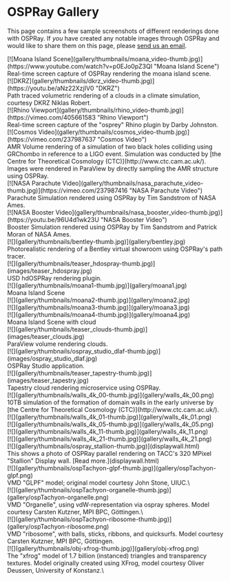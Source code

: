 OSPRay Gallery
==============

This page contains a few sample screenshots of different renderings done
with OSPRay. If *you* have created any notable images through OSPRay
and would like to share them on this page, please [send us an
email](mailto:ospray@googlegroups.com).

<div class="gallery">

<div class="exhibit">
[![Moana Island Scene](gallery/thumbnails/moana_video-thumb.jpg)](https://www.youtube.com/watch?v=p0EJo0pZ3QI "Moana Island Scene")
<div class="caption">
Real-time screen capture of OSPRay rendering the moana island scene.
</div>
</div>

<div class="exhibit">
[![DKRZ](gallery/thumbnails/dkrz_video-thumb.jpg)](https://youtu.be/aNz22XzjIV0 "DKRZ")
<div class="caption">
Path traced volumetric rendering of a clouds in a climate simulation, courtesy DKRZ Niklas Robert.
</div>
</div>

<div class="exhibit">
[![Rhino Viewport](gallery/thumbnails/rhino_video-thumb.jpg)](https://vimeo.com/405661583 "Rhino Viewport")
<div class="caption">
Real-time screen capture of the "osprey" Rhino plugin by Darby Johnston.
</div>
</div>

<div class="exhibit">
[![Cosmos Video](gallery/thumbnails/cosmos_video-thumb.jpg)](https://vimeo.com/237987637 "Cosmos Video")
<div class="caption">
AMR Volume rendering of a simulation of two black holes colliding using GRChombo in reference to a LIGO event.  Simulation was conducted by
[the Centre for Theoretical Cosmology (CTC)](http://www.ctc.cam.ac.uk/).  Images were 
rendered in ParaView by directly sampling the AMR structure using OSPRay.
</div>
</div>

<div class="exhibit">
[![NASA Parachute Video](gallery/thumbnails/nasa_parachute_video-thumb.jpg)](https://vimeo.com/237987416 "NASA Parachute Video")
<div class="caption">
Parachute Simulation rendered using OSPRay by Tim Sandstrom of NASA Ames.
</div>
</div>

<div class="exhibit">
[![NASA Booster Video](gallery/thumbnails/nasa_booster_video-thumb.jpg)](https://youtu.be/96U4d1wk23U "NASA Booster Video")
<div class="caption">
Booster Simulation rendered using OSPRay by Tim Sandstrom and Patrick Moran of NASA Ames.
</div>
</div>

<div class="exhibit">
[![](gallery/thumbnails/bentley-thumb.jpg)](gallery/bentley.jpg)
<div class="caption">
Photorealistic rendering of a Bentley virtual showroom using OSPRay's path tracer.
</div>
</div>

<div class="exhibit">
[![](gallery/thumbnails/teaser_hdospray-thumb.jpg)](images/teaser_hdospray.jpg)
<div class="caption">
USD hdOSPRay rendering plugin.
</div>
</div>

<div class="exhibit">
[![](gallery/thumbnails/moana1-thumb.jpg)](gallery/moana1.jpg)
<div class="caption">
Moana Island Scene
</div>
</div>

<div class="exhibit">
[![](gallery/thumbnails/moana2-thumb.jpg)](gallery/moana2.jpg)
<div class="caption">
</div>
</div>

<div class="exhibit">
[![](gallery/thumbnails/moana3-thumb.jpg)](gallery/moana3.jpg)
<div class="caption">
</div>
</div>

<div class="exhibit">
[![](gallery/thumbnails/moana4-thumb.jpg)](gallery/moana4.jpg)
<div class="caption">
Moana Island Scene with cloud
</div>
</div>

<div class="exhibit">
[![](gallery/thumbnails/teaser_clouds-thumb.jpg)](images/teaser_clouds.jpg)
<div class="caption">
ParaView volume rendering clouds.
</div>
</div>

<div class="exhibit">
[![](gallery/thumbnails/ospray_studio_dlaf-thumb.jpg)](images/ospray_studio_dlaf.jpg)
<div class="caption">
OSPRay Studio application.
</div>
</div>

<div class="exhibit">
[![](gallery/thumbnails/teaser_tapestry-thumb.jpg)](images/teaser_tapestry.jpg)
<div class="caption">
Tapestry cloud rendering microservice using OSPRay.
</div>
</div>

<div class="exhibit">
[![](gallery/thumbnails/walls_4k_00-thumb.jpg)](gallery/walls_4k_00.png)
<div class="caption">
10TB simulation of the formation of domain walls in the early universe by
[the Centre for Theoretical Cosmology (CTC)](http://www.ctc.cam.ac.uk/).
</div>
</div>

<div class="exhibit">
[![](gallery/thumbnails/walls_4k_01-thumb.jpg)](gallery/walls_4k_01.png)
<div class="caption">
</div>
</div>

<div class="exhibit">
[![](gallery/thumbnails/walls_4k_05-thumb.jpg)](gallery/walls_4k_05.png)
<div class="caption">
</div>
</div>

<div class="exhibit">
[![](gallery/thumbnails/walls_4k_11-thumb.jpg)](gallery/walls_4k_11.png)
<div class="caption">
</div>
</div>

<div class="exhibit">
[![](gallery/thumbnails/walls_4k_21-thumb.jpg)](gallery/walls_4k_21.png)
<div class="caption">
</div>
</div>

<div class="exhibit">
[![](gallery/thumbnails/ospray_stallion-thumb.jpg)](displaywall.html)
<div class="caption">
This shows a photo of OSPRay parallel rendering on TACC's 320 MPixel
"Stallion" Display wall.  [Read more.](displaywall.html)
</div>
</div>

<div class="exhibit">
[![](gallery/thumbnails/ospTachyon-glpf-thumb.jpg)](gallery/ospTachyon-glpf.png)
<div class="caption">
VMD "GLPF" model; original model courtesy John Stone, UIUC.\
</div>
</div>

<div class="exhibit">
[![](gallery/thumbnails/ospTachyon-organelle-thumb.jpg)](gallery/ospTachyon-organelle.png)
<div class="caption">
VMD "Organelle", using vdW-representation via ospray spheres. Model
courtesy Carsten Kutzner, MPI BPC, Göttingen.\
</div>
</div>

<div class="exhibit">
[![](gallery/thumbnails/ospTachyon-ribosome-thumb.jpg)](gallery/ospTachyon-ribosome.png)
<div class="caption">
VMD "ribosome", with balls, sticks, ribbons, and quicksurfs. Model
courtesy Carsten Kutzner, MPI BPC, Göttingen.
</div>
</div>

<div class="exhibit">
[![](gallery/thumbnails/obj-xfrog-thumb.jpg)](gallery/obj-xfrog.png)
<div class="caption">
The "xfrog" model of 1.7 billion (instanced) triangles and transparency
textures. Model originally created using XFrog, model courtesy Oliver
Deussen, University of Konstanz.\
</div>
</div>

</div>